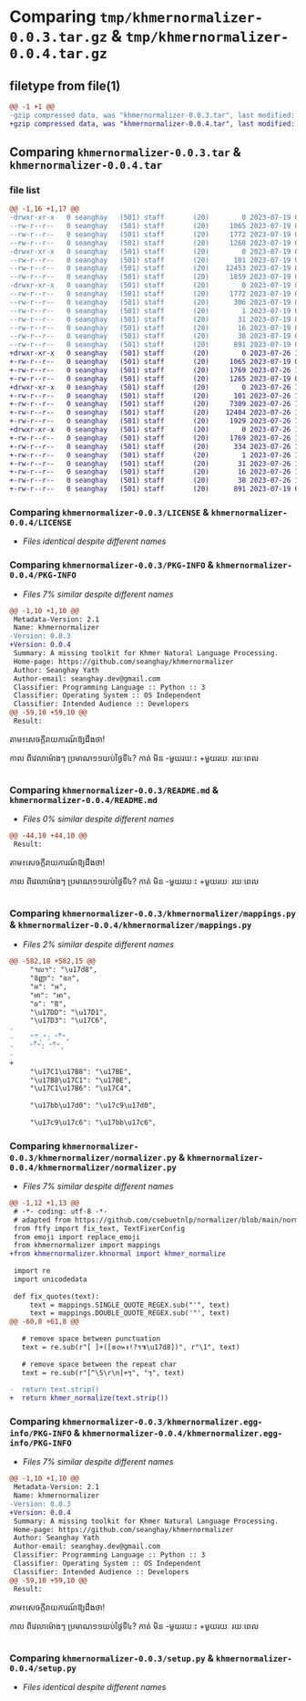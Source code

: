 # Comparing `tmp/khmernormalizer-0.0.3.tar.gz` & `tmp/khmernormalizer-0.0.4.tar.gz`

## filetype from file(1)

```diff
@@ -1 +1 @@
-gzip compressed data, was "khmernormalizer-0.0.3.tar", last modified: Wed Jul 19 09:25:56 2023, max compression
+gzip compressed data, was "khmernormalizer-0.0.4.tar", last modified: Wed Jul 26 10:16:10 2023, max compression
```

## Comparing `khmernormalizer-0.0.3.tar` & `khmernormalizer-0.0.4.tar`

### file list

```diff
@@ -1,16 +1,17 @@
-drwxr-xr-x   0 seanghay   (501) staff       (20)        0 2023-07-19 09:25:56.732277 khmernormalizer-0.0.3/
--rw-r--r--   0 seanghay   (501) staff       (20)     1065 2023-07-19 08:59:08.000000 khmernormalizer-0.0.3/LICENSE
--rw-r--r--   0 seanghay   (501) staff       (20)     1772 2023-07-19 09:25:56.731981 khmernormalizer-0.0.3/PKG-INFO
--rw-r--r--   0 seanghay   (501) staff       (20)     1268 2023-07-19 09:25:39.000000 khmernormalizer-0.0.3/README.md
-drwxr-xr-x   0 seanghay   (501) staff       (20)        0 2023-07-19 09:25:56.729910 khmernormalizer-0.0.3/khmernormalizer/
--rw-r--r--   0 seanghay   (501) staff       (20)      101 2023-07-19 09:25:51.000000 khmernormalizer-0.0.3/khmernormalizer/__init__.py
--rw-r--r--   0 seanghay   (501) staff       (20)    12453 2023-07-19 08:39:10.000000 khmernormalizer-0.0.3/khmernormalizer/mappings.py
--rw-r--r--   0 seanghay   (501) staff       (20)     1859 2023-07-19 09:25:39.000000 khmernormalizer-0.0.3/khmernormalizer/normalizer.py
-drwxr-xr-x   0 seanghay   (501) staff       (20)        0 2023-07-19 09:25:56.731582 khmernormalizer-0.0.3/khmernormalizer.egg-info/
--rw-r--r--   0 seanghay   (501) staff       (20)     1772 2023-07-19 09:25:56.000000 khmernormalizer-0.0.3/khmernormalizer.egg-info/PKG-INFO
--rw-r--r--   0 seanghay   (501) staff       (20)      306 2023-07-19 09:25:56.000000 khmernormalizer-0.0.3/khmernormalizer.egg-info/SOURCES.txt
--rw-r--r--   0 seanghay   (501) staff       (20)        1 2023-07-19 09:25:56.000000 khmernormalizer-0.0.3/khmernormalizer.egg-info/dependency_links.txt
--rw-r--r--   0 seanghay   (501) staff       (20)       31 2023-07-19 09:25:56.000000 khmernormalizer-0.0.3/khmernormalizer.egg-info/requires.txt
--rw-r--r--   0 seanghay   (501) staff       (20)       16 2023-07-19 09:25:56.000000 khmernormalizer-0.0.3/khmernormalizer.egg-info/top_level.txt
--rw-r--r--   0 seanghay   (501) staff       (20)       38 2023-07-19 09:25:56.732364 khmernormalizer-0.0.3/setup.cfg
--rw-r--r--   0 seanghay   (501) staff       (20)      891 2023-07-19 09:25:39.000000 khmernormalizer-0.0.3/setup.py
+drwxr-xr-x   0 seanghay   (501) staff       (20)        0 2023-07-26 10:16:10.900368 khmernormalizer-0.0.4/
+-rw-r--r--   0 seanghay   (501) staff       (20)     1065 2023-07-19 08:59:08.000000 khmernormalizer-0.0.4/LICENSE
+-rw-r--r--   0 seanghay   (501) staff       (20)     1769 2023-07-26 10:16:10.899813 khmernormalizer-0.0.4/PKG-INFO
+-rw-r--r--   0 seanghay   (501) staff       (20)     1265 2023-07-19 09:26:46.000000 khmernormalizer-0.0.4/README.md
+drwxr-xr-x   0 seanghay   (501) staff       (20)        0 2023-07-26 10:16:10.896737 khmernormalizer-0.0.4/khmernormalizer/
+-rw-r--r--   0 seanghay   (501) staff       (20)      101 2023-07-26 10:11:26.000000 khmernormalizer-0.0.4/khmernormalizer/__init__.py
+-rw-r--r--   0 seanghay   (501) staff       (20)     7309 2023-07-26 10:09:55.000000 khmernormalizer-0.0.4/khmernormalizer/khnormal.py
+-rw-r--r--   0 seanghay   (501) staff       (20)    12404 2023-07-26 10:04:58.000000 khmernormalizer-0.0.4/khmernormalizer/mappings.py
+-rw-r--r--   0 seanghay   (501) staff       (20)     1929 2023-07-26 10:11:20.000000 khmernormalizer-0.0.4/khmernormalizer/normalizer.py
+drwxr-xr-x   0 seanghay   (501) staff       (20)        0 2023-07-26 10:16:10.899295 khmernormalizer-0.0.4/khmernormalizer.egg-info/
+-rw-r--r--   0 seanghay   (501) staff       (20)     1769 2023-07-26 10:16:10.000000 khmernormalizer-0.0.4/khmernormalizer.egg-info/PKG-INFO
+-rw-r--r--   0 seanghay   (501) staff       (20)      334 2023-07-26 10:16:10.000000 khmernormalizer-0.0.4/khmernormalizer.egg-info/SOURCES.txt
+-rw-r--r--   0 seanghay   (501) staff       (20)        1 2023-07-26 10:16:10.000000 khmernormalizer-0.0.4/khmernormalizer.egg-info/dependency_links.txt
+-rw-r--r--   0 seanghay   (501) staff       (20)       31 2023-07-26 10:16:10.000000 khmernormalizer-0.0.4/khmernormalizer.egg-info/requires.txt
+-rw-r--r--   0 seanghay   (501) staff       (20)       16 2023-07-26 10:16:10.000000 khmernormalizer-0.0.4/khmernormalizer.egg-info/top_level.txt
+-rw-r--r--   0 seanghay   (501) staff       (20)       38 2023-07-26 10:16:10.900496 khmernormalizer-0.0.4/setup.cfg
+-rw-r--r--   0 seanghay   (501) staff       (20)      891 2023-07-19 09:25:39.000000 khmernormalizer-0.0.4/setup.py
```

### Comparing `khmernormalizer-0.0.3/LICENSE` & `khmernormalizer-0.0.4/LICENSE`

 * *Files identical despite different names*

### Comparing `khmernormalizer-0.0.3/PKG-INFO` & `khmernormalizer-0.0.4/PKG-INFO`

 * *Files 7% similar despite different names*

```diff
@@ -1,10 +1,10 @@
 Metadata-Version: 2.1
 Name: khmernormalizer
-Version: 0.0.3
+Version: 0.0.4
 Summary: A missing toolkit for Khmer Natural Language Processing.
 Home-page: https://github.com/seanghay/khmernormalizer
 Author: Seanghay Yath
 Author-email: seanghay.dev@gmail.com
 Classifier: Programming Language :: Python :: 3
 Classifier: Operating System :: OS Independent
 Classifier: Intended Audience :: Developers
@@ -59,10 +59,10 @@
 Result:
 ```
 តាម៖សេចក្តីរាយការណ៍ឱ្យដឹងថា!
 
 កាល ពីវេលាម៉ោងៗ ប្រមាណ១១យប់ថ្ងៃទី៤?
 កាត់
 មិន 
-មួយរយៈះ
+មួយរយៈ
 រយៈពេល
 ```
```

### Comparing `khmernormalizer-0.0.3/README.md` & `khmernormalizer-0.0.4/README.md`

 * *Files 0% similar despite different names*

```diff
@@ -44,10 +44,10 @@
 Result:
 ```
 តាម៖សេចក្តីរាយការណ៍ឱ្យដឹងថា!
 
 កាល ពីវេលាម៉ោងៗ ប្រមាណ១១យប់ថ្ងៃទី៤?
 កាត់
 មិន 
-មួយរយៈះ
+មួយរយៈ
 រយៈពេល
 ```
```

### Comparing `khmernormalizer-0.0.3/khmernormalizer/mappings.py` & `khmernormalizer-0.0.4/khmernormalizer/mappings.py`

 * *Files 2% similar despite different names*

```diff
@@ -582,18 +582,15 @@
     "។ល។": "\u17d8",
     "ឨញ្ញា": "ឧក",
     "ឣ": "អ",
     "ឤ": "អា",
     "ឲ": "ឱ",
     "\u17DD": "\u17D1",
     "\u17D3": "\u17C6",
-    
-    "ីុ": "៊ី",
-    "៉ី": "៊ី",
-    
+        
     "\u17C1\u17B8": "\u17BE",
     "\u17B8\u17C1": "\u17BE",
     "\u17C1\u17B6": "\u17C4",
     
     "\u17bb\u17d0": "\u17c9\u17d0",
     
     "\u17c9\u17c6": "\u17bb\u17c6",
```

### Comparing `khmernormalizer-0.0.3/khmernormalizer/normalizer.py` & `khmernormalizer-0.0.4/khmernormalizer/normalizer.py`

 * *Files 7% similar despite different names*

```diff
@@ -1,12 +1,13 @@
 # -*- coding: utf-8 -*-
 # adapted from https://github.com/csebuetnlp/normalizer/blob/main/normalizer/const.py
 from ftfy import fix_text, TextFixerConfig
 from emoji import replace_emoji
 from khmernormalizer import mappings
+from khmernormalizer.khnormal import khmer_normalize
 
 import re
 import unicodedata
 
 def fix_quotes(text):
     text = mappings.SINGLE_QUOTE_REGEX.sub("'", text)
     text = mappings.DOUBLE_QUOTE_REGEX.sub('"', text)
@@ -60,8 +61,8 @@
     
   # remove space between punctuation
   text = re.sub(r"[ ]+([៙៚៖!?។៕\u17d8])", r"\1", text)
   
   # remove space between the repeat char
   text = re.sub(r"[^\S\r\n]+ៗ", "ៗ", text)
   
-  return text.strip()
+  return khmer_normalize(text.strip())
```

### Comparing `khmernormalizer-0.0.3/khmernormalizer.egg-info/PKG-INFO` & `khmernormalizer-0.0.4/khmernormalizer.egg-info/PKG-INFO`

 * *Files 7% similar despite different names*

```diff
@@ -1,10 +1,10 @@
 Metadata-Version: 2.1
 Name: khmernormalizer
-Version: 0.0.3
+Version: 0.0.4
 Summary: A missing toolkit for Khmer Natural Language Processing.
 Home-page: https://github.com/seanghay/khmernormalizer
 Author: Seanghay Yath
 Author-email: seanghay.dev@gmail.com
 Classifier: Programming Language :: Python :: 3
 Classifier: Operating System :: OS Independent
 Classifier: Intended Audience :: Developers
@@ -59,10 +59,10 @@
 Result:
 ```
 តាម៖សេចក្តីរាយការណ៍ឱ្យដឹងថា!
 
 កាល ពីវេលាម៉ោងៗ ប្រមាណ១១យប់ថ្ងៃទី៤?
 កាត់
 មិន 
-មួយរយៈះ
+មួយរយៈ
 រយៈពេល
 ```
```

### Comparing `khmernormalizer-0.0.3/setup.py` & `khmernormalizer-0.0.4/setup.py`

 * *Files identical despite different names*

